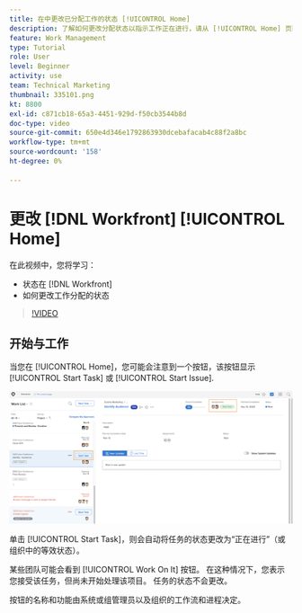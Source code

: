 ```yaml
---
title: 在中更改已分配工作的状态 [!UICONTROL Home]
description: 了解如何更改分配状态以指示工作正在进行，请从 [!UICONTROL Home] 页面。 了解状态为何在 [!DNL  Workfront].
feature: Work Management
type: Tutorial
role: User
level: Beginner
activity: use
team: Technical Marketing
thumbnail: 335101.png
kt: 8800
exl-id: c871cb18-65a3-4451-929d-f50cb3544b8d
doc-type: video
source-git-commit: 650e4d346e1792863930dcebafacab4c88f2a8bc
workflow-type: tm+mt
source-wordcount: '158'
ht-degree: 0%

---
```


# 更改 [!DNL Workfront] [!UICONTROL Home]

在此视频中，您将学习：

* 状态在 [!DNL  Workfront]
* 如何更改工作分配的状态

>[!VIDEO](https://video.tv.adobe.com/v/335101/?quality=12&learn=on)

## 开始与工作

当您在 [!UICONTROL Home]，您可能会注意到一个按钮，该按钮显示 [!UICONTROL Start Task] 或 [!UICONTROL Start Issue].

![[!DNL Workfront] [!UICONTROL Home] 按钮显示的页面 [!UICONTROL Start Task].](assets/worker-fundamentals-1.png)

单击 [!UICONTROL Start Task]，则会自动将任务的状态更改为“正在进行”（或组织中的等效状态）。

某些团队可能会看到 [!UICONTROL Work On It] 按钮。 在这种情况下，您表示您接受该任务，但尚未开始处理该项目。 任务的状态不会更改。

按钮的名称和功能由系统或组管理员以及组织的工作流和进程决定。

<!---
learn more URLs
--->
